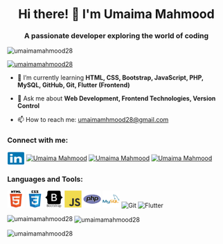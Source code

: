 <h1 align="center">Hi there! 👋 I'm Umaima Mahmood</h1>
<h3 align="center">A passionate developer exploring the world of coding</h3>

<p align="left"> <img src="https://komarev.com/ghpvc/?username=umaimamahmood28&label=Profile%20views&color=0e75b6&style=flat" alt="umaimamahmood28" /> </p>

<p align="left"> <a href="https://github.com/ryo-ma/github-profile-trophy"><img src="https://github-profile-trophy.vercel.app/?username=umaimamahmood28" alt="umaimamahmood28" /></a> </p>

- 🌱 I’m currently learning **HTML, CSS, Bootstrap, JavaScript, PHP, MySQL, GitHub, Git, Flutter (Frontend)**

- 💬 Ask me about **Web Development, Frontend Technologies, Version Control**

- 📫 How to reach me: [umaimamhmood28@gmail.com](mailto:umaimamhmood28@gmail.com)

<h3 align="left">Connect with me:</h3>
<p align="left">
  <a href="https://www.linkedin.com/in/umaima-mahmood-4a9126290/" target="_blank"><img align="center" src="https://raw.githubusercontent.com/devicons/devicon/master/icons/linkedin/linkedin-original.svg" alt="Umaima Mahmood" height="30" width="40" /></a>
  <a href="https://www.instagram.com/umaimamahmood/" target="_blank"><img align="center" src="https://raw.githubusercontent.com/rahuldkjain/github-profile-readme-generator/master/src/images/icons/Social/instagram.svg" alt="Umaima Mahmood" height="30" width="40" /></a>
  <a href="https://www.facebook.com/umaima.mahmood.33" target="_blank"><img align="center" src="https://raw.githubusercontent.com/rahuldkjain/github-profile-readme-generator/master/src/images/icons/Social/facebook.svg" alt="Umaima Mahmood" height="30" width="40" /></a>
  <a href="https://github.com/Umaimamahmood28" target="_blank"><img align="center" src="https://raw.githubusercontent.com/rahuldkjain/github-profile-readme-generator/master/src/images/icons/Social/github.svg" alt="Umaima Mahmood" height="30" width="40" /></a>
</p>

<h3 align="left">Languages and Tools:</h3>
<p align="left">
  <img src="https://raw.githubusercontent.com/devicons/devicon/master/icons/html5/html5-original-wordmark.svg" alt="HTML5" width="40" height="40" />
  <img src="https://raw.githubusercontent.com/devicons/devicon/master/icons/css3/css3-original-wordmark.svg" alt="CSS3" width="40" height="40" />
  <img src="https://raw.githubusercontent.com/devicons/devicon/master/icons/bootstrap/bootstrap-plain-wordmark.svg" alt="Bootstrap" width="40" height="40" />
  <img src="https://raw.githubusercontent.com/devicons/devicon/master/icons/javascript/javascript-original.svg" alt="JavaScript" width="40" height="40" />
  <img src="https://raw.githubusercontent.com/devicons/devicon/master/icons/php/php-original.svg" alt="PHP" width="40" height="40" />
  <img src="https://raw.githubusercontent.com/devicons/devicon/master/icons/mysql/mysql-original-wordmark.svg" alt="MySQL" width="40" height="40" />
  <img src="https://www.vectorlogo.zone/logos/git-scm/git-scm-icon.svg" alt="Git" width="40" height="40" />
  <img src="https://www.vectorlogo.zone/logos/flutterio/flutterio-icon.svg" alt="Flutter" width="40" height="40" />
</p>

<p><img align="left" src="https://github-readme-stats.vercel.app/api/top-langs?username=umaimamahmood28&show_icons=true&locale=en&layout=compact" alt="umaimamahmood28" /></p>

<p>&nbsp;<img align="center" src="https://github-readme-stats.vercel.app/api?username=umaimamahmood28&show_icons=true&locale=en" alt="umaimamahmood28" /></p>

<p><img align="center" src="https://github-readme-streak-stats.herokuapp.com/?user=umaimamahmood28&" alt="umaimamahmood28" /></p>
